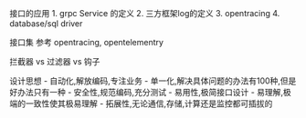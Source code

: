接口的应用
    1. grpc Service 的定义
    2. 三方框架log的定义
    3. opentracing
    4. database/sql driver


接口集
    参考 opentracing, opentelementry


拦截器 vs 过滤器 vs 钩子

设计思想
    - 自动化,解放编码,专注业务
    - 单一化,解决具体问题的办法有100种,但是好办法只有一种
    - 安全性,规范编码,充分测试
    - 易用性,极简接口设计
    - 易理解,极端的一致性使其极易理解
    - 拓展性,无论通信,存储,计算还是监控都可插拔的


